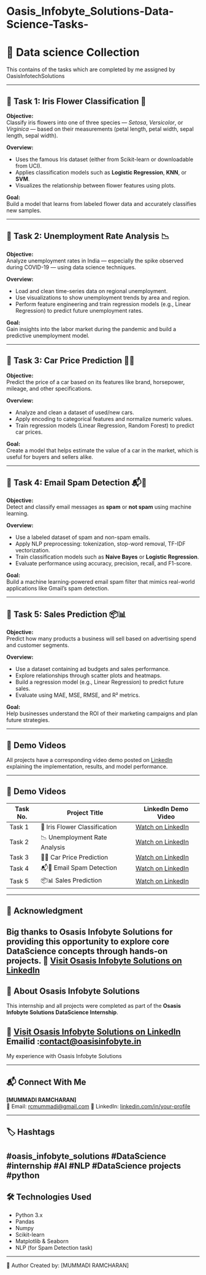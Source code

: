 # Oasis_Infobyte_Solutions-Data-Science-Tasks-
# 🤖 Data science Collection
This contains of the tasks which are completed by me assigned by OasisInfotechSolutions


---

## 📌 Task 1: Iris Flower Classification 🌸

**Objective:**  
Classify iris flowers into one of three species — *Setosa*, *Versicolor*, or *Virginica* — based on their measurements (petal length, petal width, sepal length, sepal width).

**Overview:**
- Uses the famous Iris dataset (either from Scikit-learn or downloadable from UCI).
- Applies classification models such as **Logistic Regression**, **KNN**, or **SVM**.
- Visualizes the relationship between flower features using plots.

**Goal:**  
Build a model that learns from labeled flower data and accurately classifies new samples.

---

## 📌 Task 2: Unemployment Rate Analysis 📉

**Objective:**  
Analyze unemployment rates in India — especially the spike observed during COVID-19 — using data science techniques.

**Overview:**
- Load and clean time-series data on regional unemployment.
- Use visualizations to show unemployment trends by area and region.
- Perform feature engineering and train regression models (e.g., Linear Regression) to predict future unemployment rates.

**Goal:**  
Gain insights into the labor market during the pandemic and build a predictive unemployment model.

---

## 📌 Task 3: Car Price Prediction 🚗💸

**Objective:**  
Predict the price of a car based on its features like brand, horsepower, mileage, and other specifications.

**Overview:**
- Analyze and clean a dataset of used/new cars.
- Apply encoding to categorical features and normalize numeric values.
- Train regression models (Linear Regression, Random Forest) to predict car prices.

**Goal:**  
Create a model that helps estimate the value of a car in the market, which is useful for buyers and sellers alike.

---

## 📌 Task 4: Email Spam Detection 📬🚫

**Objective:**  
Detect and classify email messages as **spam** or **not spam** using machine learning.

**Overview:**
- Use a labeled dataset of spam and non-spam emails.
- Apply NLP preprocessing: tokenization, stop-word removal, TF-IDF vectorization.
- Train classification models such as **Naive Bayes** or **Logistic Regression**.
- Evaluate performance using accuracy, precision, recall, and F1-score.

**Goal:**  
Build a machine learning-powered email spam filter that mimics real-world applications like Gmail’s spam detection.

---

## 📌 Task 5: Sales Prediction 📦📊

**Objective:**  
Predict how many products a business will sell based on advertising spend and customer segments.

**Overview:**
- Use a dataset containing ad budgets and sales performance.
- Explore relationships through scatter plots and heatmaps.
- Build a regression model (e.g., Linear Regression) to predict future sales.
- Evaluate using MAE, MSE, RMSE, and R² metrics.

**Goal:**  
Help businesses understand the ROI of their marketing campaigns and plan future strategies.

---
## 🎥 Demo Videos

All projects have a corresponding video demo posted on [LinkedIn](https://www.linkedin.com) explaining the implementation, results, and model performance.

---

## 🎥 Demo Videos

| Task No. | Project Title                  | LinkedIn Demo Video |
|----------|--------------------------------|----------------------|
| Task 1   | 🌸 Iris Flower Classification   | [Watch on LinkedIn](https://www.linkedin.com/posts/ramcharan-mummadi-5973a72a3_codsoft-machinelearning-internship-activity-7339361898611560450-ZZ0V?utm_source=share&utm_medium=member_desktop&rcm=ACoAAEk08IMBgtVhiLfvseThCHsaIMJ-AW1t6zw) |
| Task 2   | 📉 Unemployment Rate Analysis  | [Watch on LinkedIn](https://www.linkedin.com/posts/ramcharan-mummadi-5973a72a3_codsoft-machinelearning-frauddetection-activity-7339363379259523072-pgmh?utm_source=share&utm_medium=member_desktop&rcm=ACoAAEk08IMBgtVhiLfvseThCHsaIMJ-AW1t6zw) |
| Task 3   | 🚗💸 Car Price Prediction    | [Watch on LinkedIn](https://www.linkedin.com/posts/ramcharan-mummadi-5973a72a3_codsoft-machinelearning-internship-activity-7339364273288093697-NoSc?utm_source=share&utm_medium=member_desktop&rcm=ACoAAEk08IMBgtVhiLfvseThCHsaIMJ-AW1t6zw) |
| Task 4   | 📬🚫 Email Spam Detection          | [Watch on LinkedIn](https://www.linkedin.com/posts/ramcharan-mummadi-5973a72a3_codsoft-machinelearning-spamfilter-activity-7339364520240271362-bKZ6?utm_source=share&utm_medium=member_desktop&rcm=ACoAAEk08IMBgtVhiLfvseThCHsaIMJ-AW1t6zw) |
| Task 5   | 📦📊 Sales Prediction  | [Watch on LinkedIn](https://www.linkedin.com/posts/ramcharan-mummadi-5973a72a3_codsoft-deeplearning-rnn-activity-7339365018871701505-8uOS?utm_source=share&utm_medium=member_desktop&rcm=ACoAAEk08IMBgtVhiLfvseThCHsaIMJ-AW1t6zw) |


---
## 🙏 Acknowledgment

Big thanks to **Osasis Infobyte Solutions** for providing this opportunity to explore core DataScience concepts through hands-on projects.
🔗 [Visit  Osasis Infobyte Solutions on LinkedIn](https://www.linkedin.com/company/oasis-infobyte )
---

## 🏢 About Osasis Infobyte Solutions

This internship and all projects were completed as part of the **Osasis Infobyte Solutions DataScience Internship**.

🔗 [Visit Osasis Infobyte Solutions on LinkedIn](https://www.linkedin.com/company/oasis-infobyte)
Emailid :contact@oasisinfobyte.in
---
My experience with Osasis Infobyte Solutions

---
## 📬 Connect With Me

**[MUMMADI RAMCHARAN]**  
📧 Email: rcmummadi@gmail.com 
🔗 LinkedIn: [linkedin.com/in/your-profile](https://www.linkedin.com/in/ramcharan-mummadi-5973a72a3)

---

## 🏷️ Hashtags
#oasis_infobyte_solutions #DataScience #internship #AI #NLP #DataScience projects #python
---
## 🛠 Technologies Used

- Python 3.x
- Pandas
- Numpy
- Scikit-learn
- Matplotlib & Seaborn
- NLP (for Spam Detection task)

---


📃 Author
Created by: [MUMMADI RAMCHARAN]
